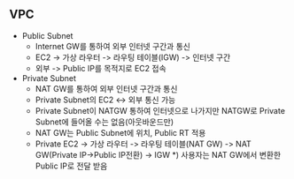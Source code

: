 ## VPC
- Public Subnet
  - Internet GW를 통하여 외부 인터넷 구간과 통신
  - EC2 -> 가상 라우터 -> 라우팅 테이블(IGW) -> 인터넷 구간
  - 외부 -> Public IP를 목적지로 EC2 접속
- Private Subnet
  - NAT GW를 통하여 외부 인터넷 구간과 통신
  - Private Subnet의 EC2 <-> 외부 통신 가능
  - Private Subnet이 NATGW 통하여 인터넷으로 나가지만 NATGW로 Private Subnet에 들어올 수는 없음(아웃바운드만)
  - NAT GW는 Public Subnet에 위치, Public RT 적용
  - Private EC2 -> 가상 라우터 -> 라우팅 테이블(NAT GW) -> NAT GW(Private IP->Public IP전환) -> IGW
  *) 사용자는 NAT GW에서 변환한 Public IP로 전달 받음
